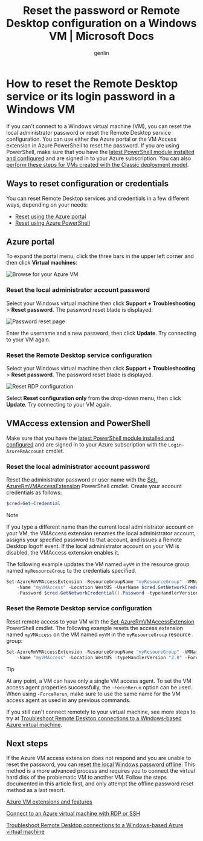 ﻿---
title: Reset the password or Remote Desktop configuration on a Windows VM | Microsoft Docs
description: Learn how to reset an account password or Remote Desktop services on a Windows VM using the Azure portal or Azure PowerShell.
services: virtual-machines-windows
documentationcenter: ''
author: genlin
manager: timlt
editor: ''
tags: azure-resource-manager

ms.assetid: 45c69812-d3e4-48de-a98d-39a0f5675777
ms.service: virtual-machines-windows
ms.workload: infrastructure-services
ms.tgt_pltfrm: vm-windows
ms.devlang: na
ms.topic: article
ms.date: 05/25/2017
ms.author: genli

---
# How to reset the Remote Desktop service or its login password in a Windows VM
If you can't connect to a Windows virtual machine (VM), you can reset the local administrator password or reset the Remote Desktop service configuration. You can use either the Azure portal or the VM Access extension in Azure PowerShell to reset the password. If you are using PowerShell, make sure that you have the [latest PowerShell module installed and configured](/powershell/azure/overview) and are signed in to your Azure subscription. You can also [perform these steps for VMs created with the Classic deployment model](reset-rdp.md).

## Ways to reset configuration or credentials
You can reset Remote Desktop services and credentials in a few different ways, depending on your needs:

- [Reset using the Azure portal](#azure-portal)
- [Reset using Azure PowerShell](#vmaccess-extension-and-powershell)

## Azure portal
To expand the portal menu, click the three bars in the upper left corner and then click **Virtual machines**:

![Browse for your Azure VM](./media/reset-rdp/Portal-Select-VM.png)

### **Reset the local administrator account password**

Select your Windows virtual machine then click **Support + Troubleshooting** > **Reset password**. The password reset blade is displayed:

![Password reset page](./media/reset-rdp/Portal-RM-PW-Reset-Windows.png)

Enter the username and a new password, then click **Update**. Try connecting to your VM again.

### **Reset the Remote Desktop service configuration**

Select your Windows virtual machine then click **Support + Troubleshooting** > **Reset password**. The password reset blade is displayed. 

![Reset RDP configuration](./media/reset-rdp/Portal-RM-RDP-Reset.png)

Select **Reset configuration only** from the drop-down menu, then click **Update**. Try connecting to your VM again.


## VMAccess extension and PowerShell
Make sure that you have the [latest PowerShell module installed and configured](/powershell/azure/overview) and are signed in to your Azure subscription with the `Login-AzureRmAccount` cmdlet.

### **Reset the local administrator account password**
Reset the administrator password or user name with the [Set-AzureRmVMAccessExtension](/powershell/module/azurerm.compute/set-azurermvmaccessextension) PowerShell cmdlet. Create your account credentials as follows:

```powershell
$cred=Get-Credential
```

> [!NOTE] 
> If you type a different name than the current local administrator account on your VM, the VMAccess extension renames the local administrator account, assigns your specified password to that account, and issues a Remote Desktop logoff event. If the local administrator account on your VM is disabled, the VMAccess extension enables it.

The following example updates the VM named `myVM` in the resource group named `myResourceGroup` to the credentials specified.

```powershell
Set-AzureRmVMAccessExtension -ResourceGroupName "myResourceGroup" -VMName "myVM" `
    -Name "myVMAccess" -Location WestUS -UserName $cred.GetNetworkCredential().Username `
    -Password $cred.GetNetworkCredential().Password -typeHandlerVersion "2.0"
```

### **Reset the Remote Desktop service configuration**
Reset remote access to your VM with the [Set-AzureRmVMAccessExtension](/powershell/module/azurerm.compute/set-azurermvmaccessextension) PowerShell cmdlet. The following example resets the access extension named `myVMAccess` on the VM named `myVM` in the `myResourceGroup` resource group:

```powershell
Set-AzureRmVMAccessExtension -ResourceGroupName "myResoureGroup" -VMName "myVM" `
    -Name "myVMAccess" -Location WestUS -typeHandlerVersion "2.0" -ForceRerun
```

> [!TIP]
> At any point, a VM can have only a single VM access agent. To set the VM access agent properties successfully, the `-ForceRerun` option can be used. When using `-ForceRerun`, make sure to use the same name for the VM access agent as used in any previous commands.

If you still can't connect remotely to your virtual machine, see more steps to try at [Troubleshoot Remote Desktop connections to a Windows-based Azure virtual machine](troubleshoot-rdp-connection.md?toc=%2fazure%2fvirtual-machines%2fwindows%2ftoc.json).


## Next steps
If the Azure VM access extension does not respond and you are unable to reset the password, you can [reset the local Windows password offline](reset-local-password-without-agent.md?toc=%2fazure%2fvirtual-machines%2fwindows%2ftoc.json). This method is a more advanced process and requires you to connect the virtual hard disk of the problematic VM to another VM. Follow the steps documented in this article first, and only attempt the offline password reset method as a last resort.

[Azure VM extensions and features](extensions-features.md?toc=%2fazure%2fvirtual-machines%2fwindows%2ftoc.json)

[Connect to an Azure virtual machine with RDP or SSH](http://msdn.microsoft.com/library/azure/dn535788.aspx)

[Troubleshoot Remote Desktop connections to a Windows-based Azure virtual machine](troubleshoot-rdp-connection.md?toc=%2fazure%2fvirtual-machines%2fwindows%2ftoc.json)


